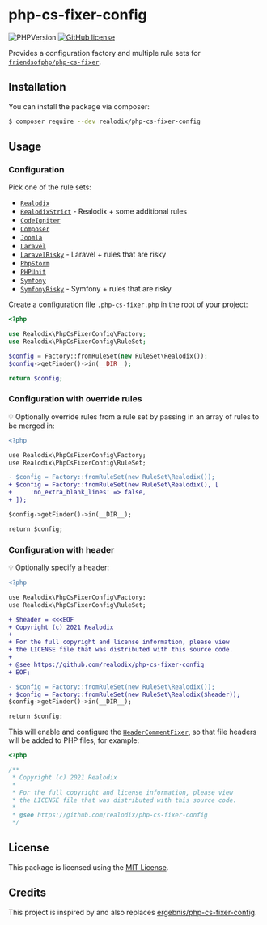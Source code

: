 # php-cs-fixer-config

![PHPVersion](https://img.shields.io/badge/PHP-^7.3|^8-777BB4.svg?style=flat-square)
[![GitHub license](https://img.shields.io/github/license/realodix/PHP-CS-Fixer-Config.svg?style=flat-square)](/LICENSE)

Provides a configuration factory and multiple rule sets for [`friendsofphp/php-cs-fixer`](http://github.com/FriendsOfPHP/PHP-CS-Fixer).

## Installation

You can install the package via composer:

```sh
$ composer require --dev realodix/php-cs-fixer-config
```

## Usage

### Configuration

Pick one of the rule sets:

* [`Realodix`](src/RuleSet/Realodix.php)
* [`RealodixStrict`](src/RuleSet/RealodixStrict.php) - Realodix + some additional rules
* [`CodeIgniter`](src/RuleSet/CodeIgniter.php)
* [`Composer`](src/RuleSet/Composer.php)
* [`Joomla`](src/RuleSet/Joomla.php)
* [`Laravel`](src/RuleSet/Laravel.php)
* [`LaravelRisky`](src/RuleSet/LaravelRisky.php) - Laravel + rules that are risky
* [`PhpStorm`](src/RuleSet/PhpStorm.php)
* [`PHPUnit`](src/RuleSet/PHPUnit.php)
* [`Symfony`](src/RuleSet/Symfony.php)
* [`SymfonyRisky`](src/RuleSet/SymfonyRisky.php) - Symfony + rules that are risky

Create a configuration file `.php-cs-fixer.php` in the root of your project:

```php
<?php

use Realodix\PhpCsFixerConfig\Factory;
use Realodix\PhpCsFixerConfig\RuleSet;

$config = Factory::fromRuleSet(new RuleSet\Realodix());
$config->getFinder()->in(__DIR__);

return $config;
```

### Configuration with override rules

:bulb: Optionally override rules from a rule set by passing in an array of rules to be merged in:

```diff
<?php

use Realodix\PhpCsFixerConfig\Factory;
use Realodix\PhpCsFixerConfig\RuleSet;

- $config = Factory::fromRuleSet(new RuleSet\Realodix());
+ $config = Factory::fromRuleSet(new RuleSet\Realodix(), [
+     'no_extra_blank_lines' => false,
+ ]);

$config->getFinder()->in(__DIR__);

return $config;
```

### Configuration with header

:bulb: Optionally specify a header:

```diff
<?php

use Realodix\PhpCsFixerConfig\Factory;
use Realodix\PhpCsFixerConfig\RuleSet;

+ $header = <<<EOF
+ Copyright (c) 2021 Realodix
+ 
+ For the full copyright and license information, please view
+ the LICENSE file that was distributed with this source code.
+ 
+ @see https://github.com/realodix/php-cs-fixer-config
+ EOF;

- $config = Factory::fromRuleSet(new RuleSet\Realodix());
+ $config = Factory::fromRuleSet(new RuleSet\Realodix($header));
$config->getFinder()->in(__DIR__);

return $config;
```

This will enable and configure the [`HeaderCommentFixer`](https://github.com/FriendsOfPHP/PHP-CS-Fixer/blob/3.0/src/Fixer/Comment/HeaderCommentFixer.php), so that
file headers will be added to PHP files, for example:

```php
<?php

/**
 * Copyright (c) 2021 Realodix
 *
 * For the full copyright and license information, please view
 * the LICENSE file that was distributed with this source code.
 *
 * @see https://github.com/realodix/php-cs-fixer-config
 */
```

## License

This package is licensed using the [MIT License](/LICENSE).

## Credits

This project is inspired by and also replaces [ergebnis/php-cs-fixer-config](https://github.com/ergebnis/php-cs-fixer-config).
